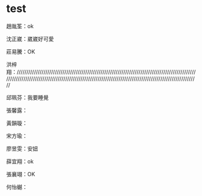 # test

趙胤筌：ok

沈正崴：崴崴好可愛 

莊易騰：OK

洪梓翔：///////////////////////////////////////////////////////////////////////////////////////////////////////////////////////////////////////////////////////////////////////////////////////////////////

邱珮芬：我要睡覺

張馨露：

黃韻璇：

宋方瑜：

廖昱雯：安妞

薛宜翔：ok

張襄翊：OK

何怡樾：
